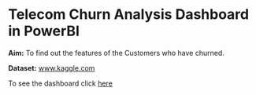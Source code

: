 # Telecom Churn Analysis Dashboard in PowerBI

**Aim:**
To find out the features of the Customers who have churned.

**Dataset:**
www.kaggle.com


To see the dashboard click [here](https://app.powerbi.com/reportEmbed?reportId=c532c755-7776-47e8-b865-24abf85f9d2c&autoAuth=true&ctid=ecd9255a-42d5-410c-8574-5c26d93dfca9&config=eyJjbHVzdGVyVXJsIjoiaHR0cHM6Ly93YWJpLWluZGlhLWNlbnRyYWwtYS1wcmltYXJ5LXJlZGlyZWN0LmFuYWx5c2lzLndpbmRvd3MubmV0LyJ9)
